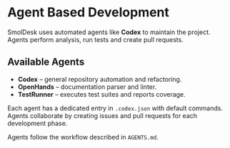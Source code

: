 # Agent Based Development

SmolDesk uses automated agents like **Codex** to maintain the project. Agents perform analysis, run tests and create pull requests.

## Available Agents
- **Codex** – general repository automation and refactoring.
- **OpenHands** – documentation parser and linter.
- **TestRunner** – executes test suites and reports coverage.

Each agent has a dedicated entry in `.codex.json` with default commands.
Agents collaborate by creating issues and pull requests for each development phase.

Agents follow the workflow described in `AGENTS.md`.
